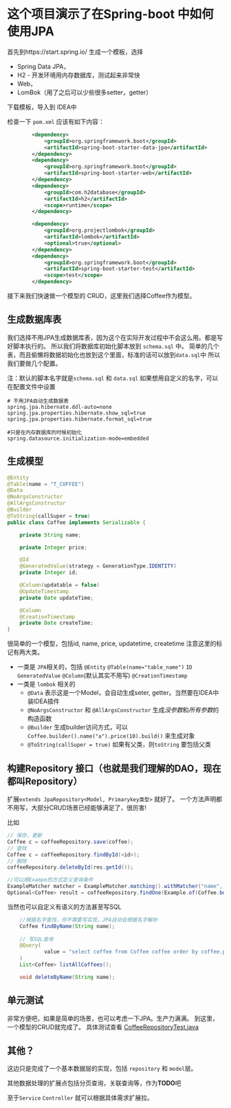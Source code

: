 # 这个项目演示了在Spring-boot 中如何使用JPA

首先到https://start.spring.io/ 生成一个模板，选择 
* Spring Data JPA，
* H2 - 开发环境用内存数据库，测试起来非常快
* Web，
* LomBok（用了之后可以少些很多setter，getter）

下载模板，导入到 IDEA中

检查一下 `pom.xml`
应该有如下内容：
```xml
		<dependency>
			<groupId>org.springframework.boot</groupId>
			<artifactId>spring-boot-starter-data-jpa</artifactId>
		</dependency>
		<dependency>
			<groupId>org.springframework.boot</groupId>
			<artifactId>spring-boot-starter-web</artifactId>
		</dependency>
		<dependency>
			<groupId>com.h2database</groupId>
			<artifactId>h2</artifactId>
			<scope>runtime</scope>
		</dependency>

		<dependency>
			<groupId>org.projectlombok</groupId>
			<artifactId>lombok</artifactId>
			<optional>true</optional>
		</dependency>
		<dependency>
			<groupId>org.springframework.boot</groupId>
			<artifactId>spring-boot-starter-test</artifactId>
			<scope>test</scope>
		</dependency>
```
接下来我们快速做一个模型的 CRUD，这里我们选择Coffee作为模型。

## 生成数据库表
我们选择不用JPA生成数据库表，因为这个在实际开发过程中不会这么用。都是写好脚本执行的。
所以我们将数据库初始化脚本放到 `schema.sql` 中。
简单的几个表，而且偷懒将数据初始化也放到这个里面，标准的话可以放到`data.sql`中
所以我们要做几个配置。

注：默认的脚本名字就是`schema.sql` 和 `data.sql` 如果想用自定义的名字，可以在配置文件中设置
```properties
# 不用JPA自动生成数据表
spring.jpa.hibernate.ddl-auto=none
spring.jpa.properties.hibernate.show_sql=true
spring.jpa.properties.hibernate.format_sql=true

#只是在内存数据库的时候初始化
spring.datasource.initialization-mode=embedded
```
## 生成模型
```java
@Entity
@Table(name = "T_COFFEE")
@Data
@NoArgsConstructor
@AllArgsConstructor
@Builder
@ToString(callSuper = true)
public class Coffee implements Serializable {

    private String name;

    private Integer price;

    @Id
    @GeneratedValue(strategy = GenerationType.IDENTITY)
    private Integer id;

    @Column(updatable = false)
    @UpdateTimestamp
    private Date updateTime;

    @Column
    @CreationTimestamp
    private Date createTime;
}

```
很简单的一个模型，包括id, name, price, updatetime, createtime
注意这里的标记有两大类。
* 一类是 `JPA`相关的，包括 `@Entity` `@Table(name="table_name")` `ID` `GeneratedValue`
`@Column`(默认其实不用写) `@CreationTimestamp`
* 一类是 `lombok` 相关的 
  * `@Data` 表示这是一个Model，会自动生成seter, getter。当然要在IDEA中装IDEA插件
  * `@NoArgsConstructor` 和 `@AllArgsConstructor` 生成*没参数*和*所有参数*的构造函数 
  * `@Builder` 生成builder访问方式，可以 `Coffee.builder().name("a").price(10).build()` 来生成对象
  * `@ToString(callSuper = true)` 如果有父类，则`toString` 要包括父类
    
## 构建Repository 接口（也就是我们理解的DAO，现在都叫Repository）
扩展`extends JpaRepository<Model, Primarykey类型>` 就好了。
一个方法声明都不用写，大部分CRUD场景已经能够满足了，很厉害!

比如
```java
// 保存，更新
Coffee c = coffeeRepository.save(coffee);
// 查找
Coffee c = coffeeRepository.findById(<id>);
// 删除
coffeeRepository.deleteById(res.getId());

//可以用Exampe的方式定义查询条件
ExampleMatcher matcher = ExampleMatcher.matching().withMatcher("name", exact());
Optional<Coffee> result = coffeeRepository.findOne(Example.of(Coffee.builder().name(name).build(), matcher));
```
当然也可以自定义有语义的方法甚至写SQL
```java
    //根据名字查找，你不需要写实现，JPA自动会根据名字解析
    Coffee findByName(String name);
    
    // 写SQL查询
    @Query(
            value = "select coffee from Coffee coffee order by coffee.price desc"
    )
    List<Coffee> listAllCoffees();

    void deleteByName(String name);
```
## 单元测试
非常方便吧，如果是简单的场景，也可以考虑一下JPA。生产力满满。
到这里，一个模型的CRUD就完成了。
具体测试查看 [CoffeeRepositoryTest.java](src/test/java/com/bry/coffeeshopjpa/repository/CoffeeRepositoryTest.java)

## 其他？
这边只是完成了一个基本数据层的实现，包括 `repository` 和 `model`层。

其他数据处理的扩展点包括分页查询，关联查询等，作为**TODO**吧

至于`Service` `Controller` 就可以根据具体需求扩展拉。


    
